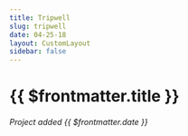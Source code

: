 ```yaml
---
title: Tripwell
slug: tripwell
date: 04-25-18
layout: CustomLayout
sidebar: false
---
```

<ApiPostHero/>

# {{ $frontmatter.title }}
###### Project added {{ $frontmatter.date }}

<ApiPost/>